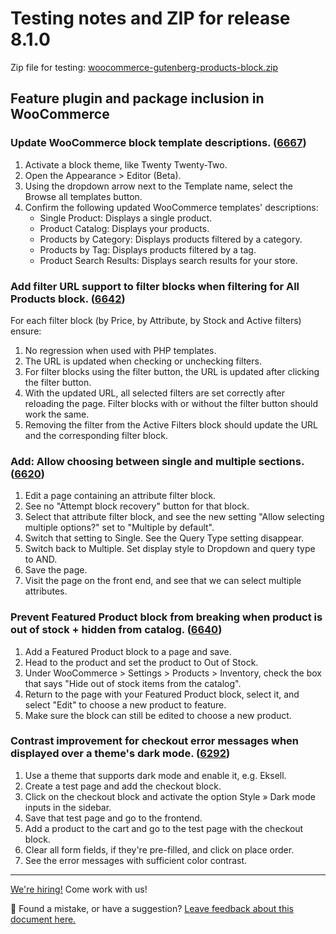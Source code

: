 # Testing notes and ZIP for release 8.1.0

Zip file for testing: [woocommerce-gutenberg-products-block.zip](https://github.com/woocommerce/woocommerce-blocks/files/9131847/woocommerce-gutenberg-products-block.zip)

## Feature plugin and package inclusion in WooCommerce

### Update WooCommerce block template descriptions. ([6667](https://github.com/woocommerce/woocommerce-blocks/pull/6667))

1. Activate a block theme, like Twenty Twenty-Two.
2. Open the Appearance > Editor (Beta).
3. Using the dropdown arrow next to the Template name, select the Browse all templates button.
4. Confirm the following updated WooCommerce templates' descriptions:
    - Single Product: Displays a single product.
    - Product Catalog: Displays your products.
    - Products by Category: Displays products filtered by a category.
    - Products by Tag: Displays products filtered by a tag.
    - Product Search Results: Displays search results for your store.

### Add filter URL support to filter blocks when filtering for All Products block. ([6642](https://github.com/woocommerce/woocommerce-blocks/pull/6642))

For each filter block (by Price, by Attribute, by Stock and Active filters) ensure:

1. No regression when used with PHP templates.
2. The URL is updated when checking or unchecking filters.
3. For filter blocks using the filter button, the URL is updated after clicking the filter button.
4. With the updated URL, all selected filters are set correctly after reloading the page. Filter blocks with or without the filter button should work the same.
5. Removing the filter from the Active Filters block should update the URL and the corresponding filter block.

### Add: Allow choosing between single and multiple sections. ([6620](https://github.com/woocommerce/woocommerce-blocks/pull/6620))

1. Edit a page containing an attribute filter block.
2. See no "Attempt block recovery" button for that block.
3. Select that attribute filter block, and see the new setting "Allow selecting multiple options?" set to "Multiple by default".
4. Switch that setting to Single. See the Query Type setting disappear.
5. Switch back to Multiple. Set display style to Dropdown and query type to AND.
6. Save the page.
7. Visit the page on the front end, and see that we can select multiple attributes.

### Prevent Featured Product block from breaking when product is out of stock + hidden from catalog. ([6640](https://github.com/woocommerce/woocommerce-blocks/pull/6640))

1. Add a Featured Product block to a page and save.
2. Head to the product and set the product to Out of Stock.
3. Under WooCommerce > Settings > Products > Inventory, check the box that says "Hide out of stock items from the catalog".
4. Return to the page with your Featured Product block, select it, and select "Edit" to choose a new product to feature.
5. Make sure the block can still be edited to choose a new product.

### Contrast improvement for checkout error messages when displayed over a theme's dark mode. ([6292](https://github.com/woocommerce/woocommerce-blocks/pull/6292))

1. Use a theme that supports dark mode and enable it, e.g. Eksell.
2. Create a test page and add the checkout block.
3. Click on the checkout block and activate the option Style » Dark mode inputs in the sidebar.
4. Save that test page and go to the frontend.
5. Add a product to the cart and go to the test page with the checkout block.
6. Clear all form fields, if they're pre-filled, and click on place order.
7. See the error messages with sufficient color contrast.
<!-- FEEDBACK -->

---

[We're hiring!](https://woocommerce.com/careers/) Come work with us!

🐞 Found a mistake, or have a suggestion? [Leave feedback about this document here.](https://github.com/woocommerce/woocommerce-blocks/issues/new?assignees=&labels=type%3A+documentation&template=--doc-feedback.md&title=Feedback%20on%20./docs/internal-developers/testing/releases/810.md)

<!-- /FEEDBACK -->


